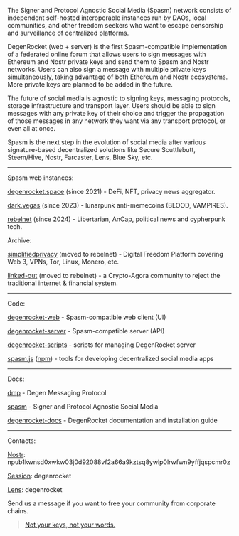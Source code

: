 The Signer and Protocol Agnostic Social Media (Spasm) network consists of independent self-hosted interoperable instances run by DAOs, local communities, and other freedom seekers who want to escape censorship and surveillance of centralized platforms.

DegenRocket (web + server) is the first Spasm-compatible implementation of a federated online forum that allows users to sign messages with Ethereum and Nostr private keys and send them to Spasm and Nostr networks. Users can also sign a message with multiple private keys simultaneously, taking advantage of both Ethereum and Nostr ecosystems. More private keys are planned to be added in the future.

The future of social media is agnostic to signing keys, messaging protocols, storage infrastructure and transport layer. Users should be able to sign messages with any private key of their choice and trigger the propagation of those messages in any network they want via any transport protocol, or even all at once.

Spasm is the next step in the evolution of social media after various signature-based decentralized solutions like Secure Scuttlebutt, Steem/Hive, Nostr, Farcaster, Lens, Blue Sky, etc.

---

Spasm web instances:

[degenrocket.space](https://degenrocket.space) (since 2021) - DeFi, NFT, privacy news aggregator.

[dark.vegas](https://dark.vegas) (since 2023) - lunarpunk anti-memecoins (BLOOD, VAMPIRES).

[rebelnet](https://rebelnet.me/) (since 2024) - Libertarian, AnCap, political news and cypherpunk tech.

Archive:

[simplifiedprivacy](https://vid.simplifiedprivacy.com) (moved to rebelnet) - Digital Freedom Platform covering Web 3, VPNs, Tor, Linux, Monero, etc.

[linked-out](https://linked-out.me/) (moved to rebelnet) - a Crypto-Agora community to reject the traditional internet & financial system.

---

Code:

[degenrocket-web](https://github.com/degenrocket/degenrocket-web) - Spasm-compatible web client (UI)

[degenrocket-server](https://github.com/degenrocket/degenrocket-server) - Spasm-compatible server (API)

[degenrocket-scripts](https://github.com/degenrocket/degenrocket-scripts) - scripts for managing DegenRocket server

[spasm.js](https://github.com/degenrocket/spasm.js) ([npm](https://www.npmjs.com/package/spasm.js)) - tools for developing decentralized social media apps

---

Docs:

[dmp](https://github.com/degenrocket/dmp) - Degen Messaging Protocol

[spasm](https://github.com/degenrocket/spasm) - Signer and Protocol Agnostic Social Media

[degenrocket-docs](https://github.com/degenrocket/degenrocket-docs) - DegenRocket documentation and installation guide

---

Contacts:

[Nostr](https://satellite.earth/@npub1kwnsd0xwkw03j0d92088vf2a66a9kztsq8ywlp0lrwfwn9yffjqspcmr0z): npub1kwnsd0xwkw03j0d92088vf2a66a9kztsq8ywlp0lrwfwn9yffjqspcmr0z

[Session](https://getsession.org/): degenrocket

[Lens](https://hey.xyz/u/degenrocket): degenrocket

Send us a message if you want to free your community from corporate chains.

> [Not your keys, not your words.](https://degenrocket.space/news/0xbd934a01dc3bd9bb18)

